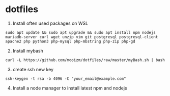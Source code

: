 # dotfiles

1) Install often used packages on WSL
```console
sudo apt update && sudo apt upgrade && sudo apt install npm nodejs mariadb-server curl wget unzip vim git postgresql postgresql-client apache2 php python3 php-mysql php-mbstring php-zip php-gd
```

2) Install mybash 
```console
curl -L https://github.com/mooizm/dotfiles/raw/master/myBash.sh | bash
```

3) create ssh new key

```console
ssh-keygen -t rsa -b 4096 -C "your_email@example.com"
```

4) Install a node manager to install latest npm and nodejs
